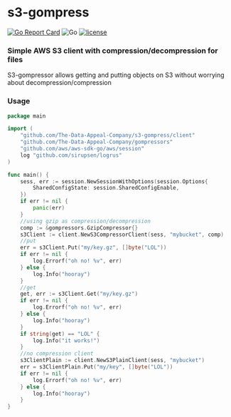 # s3-gompress
[![Go Report Card](https://goreportcard.com/badge/github.com/The-Data-Appeal-Company/sqs-consumer)](https://goreportcard.com/report/github.com/The-Data-Appeal-Company/s3-gompress)
![Go](https://github.com/The-Data-Appeal-Company/s3-gompress/workflows/Go/badge.svg)
[![license](https://img.shields.io/github/license/The-Data-Appeal-Company/s3-gompress.svg)](LICENSE)

### Simple AWS S3 client with compression/decompression for files
S3-gompressor allows getting and putting objects on S3 without worrying about decompression/compression

### Usage 

```go
package main

import (
    "github.com/The-Data-Appeal-Company/s3-gompress/client"
    "github.com/The-Data-Appeal-Company/gompressors"
    "github.com/aws/aws-sdk-go/aws/session"
    log "github.com/sirupsen/logrus"
)

func main() {
    sess, err := session.NewSessionWithOptions(session.Options{
        SharedConfigState: session.SharedConfigEnable,
    })
    if err != nil {
        panic(err)
    }
    //using gzip as compression/decompression
    comp := &gompressors.GzipCompressor{}
    s3Client := client.NewS3CompressorClient(sess, "mybucket", comp)
    //put
    err = s3Client.Put("my/key.gz", []byte("LOL"))
    if err != nil {
        log.Errorf("oh no! %v", err)
    } else {
        log.Info("hooray")
    }
    //get
    get, err := s3Client.Get("my/key.gz")
    if err != nil {
        log.Errorf("oh no! %v", err)
    } else {
        log.Info("hooray")
    }
    if string(get) == "LOL" {
        log.Info("it works!")
    }
    //no compression client
    s3ClientPlain := client.NewS3PlainClient(sess, "mybucket")
    err = s3ClientPlain.Put("my/key", []byte("LOL"))
    if err != nil {
        log.Errorf("oh no! %v", err)
    } else {
        log.Info("hooray")
    }
}
``` 
